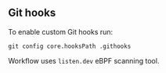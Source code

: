 ## Git hooks

To enable custom Git hooks run:

    git config core.hooksPath .githooks

Workflow uses `listen.dev` eBPF scanning tool.
